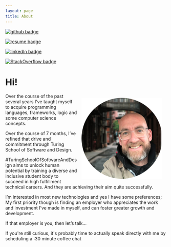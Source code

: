 ```yaml
---
layout: page
title: About
---
```


[![github badge](https://img.shields.io/badge/github-profile-blue?style=for-the-badge&logo=appveyor)](https://www.github.com/marchandmd)

[![resume badge](https://img.shields.io/badge/resume-pdf-green?style=for-the-badge&logo=appveyor)](/Michael_Marchand_technical_resume.pdf)

[![linkedIn badge](https://img.shields.io/badge/LinkedIn-profile-blue?style=for-the-badge&logo=appveyor)](https://www.linkedin.com/in/mmarchand1/)

[![StackOverflow badge](https://img.shields.io/badge/stackOverflow-profile-orange?style=for-the-badge&logo=appveyor)](https://stackoverflow.com/users/8659405/j-r-bob-dobbs?tab=profile)

# Hi!

<img style="float: right; margin: 1em;" src="/assets/images/me.png" width="50%" height="50%">

Over the course of the past several years I’ve taught myself to acquire programming languages, frameworks, logic and some computer science concepts.

Over the course of 7 months, I’ve refined that drive and commitment through Turing School of Software and Design.

#TuringSchoolOfSoftwareAndDesign aims to unlock human potential by training a diverse and inclusive student body to succeed in high fulfillment technical careers. And they are achieving their aim quite successfully.

I’m interested in most new technologies and yes I have some preferences; My first priority though is finding an employer who appreciates the work and investment I’ve made in myself, and can foster greater growth and development.

If that employer is you, then let’s talk…

If you're still curious, it's probably time to actually speak directly with me by scheduling a :30 minute coffee chat
